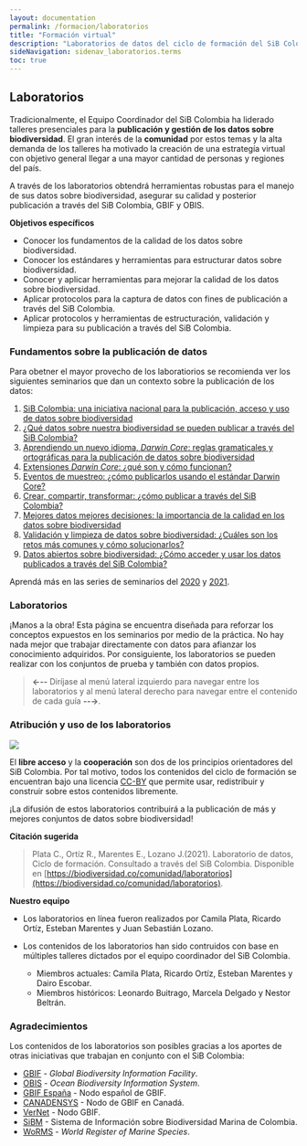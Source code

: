 ```yaml
---
layout: documentation
permalink: /formacion/laboratorios
title: "Formación virtual"
description: "Laboratorios de datos del ciclo de formación del SiB Colombia para la gestión y publicación de datos sobre biodiversidad."
sideNavigation: sidenav_laboratorios.terms
toc: true
---
```


## Laboratorios

Tradicionalmente, el Equipo Coordinador del SiB Colombia ha liderado talleres presenciales para la **publicación y gestión de los datos sobre biodiversidad**. El gran interés de la **comunidad** por estos temas y la alta demanda de los talleres ha motivado la creación de una estrategía virtual con objetivo general llegar a una mayor cantidad de personas y regiones del país.  

A través de los laboratorios obtendrá herramientas robustas para el manejo de sus datos sobre biodiversidad, asegurar su calidad y posterior publicación a través del SiB Colombia, GBIF y OBIS.

**Objetivos específicos**

* Conocer los fundamentos de la calidad de los datos sobre biodiversidad.
* Conocer los estándares y herramientas para estructurar datos sobre biodiversidad.
* Conocer y aplicar herramientas para mejorar la calidad de los datos sobre biodiversidad.
* Aplicar protocolos para la captura de datos con fines de publicación a través del SiB Colombia.
* Aplicar protocolos y herramientas de estructuración, validación y limpieza para su publicación a través del SiB Colombia.

### Fundamentos sobre la publicación de datos

Para obetner el mayor provecho de los laboratiorios se recomienda ver los siguientes seminarios que dan un contexto sobre la publicación de los datos:

1. [SiB Colombia: una iniciativa nacional para la publicación, acceso y uso de datos sobre biodiversidad](https://youtu.be/ImptmviMXgI)
2. [¿Qué datos sobre nuestra biodiversidad se pueden publicar a través del SiB Colombia?](https://youtu.be/_f4gGfIBN3U)
3. [Aprendiendo un nuevo idioma, *Darwin Core*: reglas gramaticales y ortográficas para la publicación de datos sobre biodiversidad](https://youtu.be/nYGu8KY_K6U)
4. [Extensiones *Darwin Core*: ¿qué son y cómo funcionan?](https://youtu.be/Gu7Z8irxW7k)
5. [Eventos de muestreo: ¿cómo publicarlos usando el estándar Darwin Core?](https://youtu.be/gC2WCfeuZxo)
6. [Crear, compartir, transformar: ¿cómo publicar a través del SiB Colombia?](https://youtu.be/Q83XpNQwyEc)
7. [Mejores datos mejores decisiones: la importancia de la calidad en los datos sobre biodiversidad](https://youtu.be/_JBbEjG1wAU)
8. [Validación y limpieza de datos sobre biodiversidad: ¿Cuáles son los retos más comunes y cómo solucionarlos?](https://youtu.be/M8AgoWnLkrg)
9. [Datos abiertos sobre biodiversidad: ¿Cómo acceder y usar los datos publicados a través del SiB Colombia?](https://www.youtube.com/watch?v=4x8ReO55d2s)

Aprendá más en las series de seminarios del [2020](https://www.youtube.com/playlist?list=PL_KzX3Rxxwb0ON-iZSZMI2fOF_xaSir8l) y [2021](https://www.youtube.com/playlist?list=PL_KzX3Rxxwb3MA55uX9105Y89QWAbMiKu).


### Laboratorios

¡Manos a la obra! Esta página se encuentra diseñada para reforzar los conceptos expuestos en los seminarios por medio de la práctica. No hay nada mejor que trabajar directamente con datos para afianzar los conocimiento adquiridos. Por consiguiente, los laboratorios se pueden realizar con los conjuntos de prueba y también con datos propios.

>**←--** Diríjase al menú lateral izquierdo para navegar entre los laboratorios y al menú lateral derecho para navegar entre el contenido de cada guía **--→**.
>

### Atribución y uso de los laboratorios

![](https://licensebuttons.net/l/by/3.0/88x31.png)

El **libre acceso** y la **cooperación** son dos de los principios orientadores del SiB Colombia. Por tal motivo, todos los contenidos del ciclo de formación se encuentran bajo una licencia [CC-BY](https://creativecommons.org/licenses/by/4.0/) que permite usar, redistribuir y construir sobre estos contenidos libremente.

¡La difusión de estos laboratorios contribuirá a la publicación de más y mejores conjuntos de datos sobre biodiversidad!

**Citación sugerida**

> Plata C., Ortíz R., Marentes E., Lozano J.(2021). Laboratorio de datos, Ciclo de formación. Consultado a través del SiB Colombia. Disponible en [https://biodiversidad.co/comunidad/laboratorios](https://biodiversidad.co/comunidad/laboratorios).
>

**Nuestro equipo**
* Los laboratorios en línea fueron realizados por Camila Plata, Ricardo Ortíz, Esteban Marentes y Juan Sebastián Lozano.

* Los contenidos de los laboratorios han sido contruidos con base en múltiples talleres dictados por el equipo coordinador del SiB Colombia. 
  * Miembros actuales: Camila Plata, Ricardo Ortíz, Esteban Marentes y Dairo Escobar.
  * Miembros históricos: Leonardo Buitrago, Marcela Delgado y Nestor Beltrán.


### Agradecimientos

Los contenidos de los laboratorios son posibles gracias a los aportes de otras iniciativas que trabajan en conjunto con el SiB Colombia:

* [GBIF](https://www.gbif.org/es/) - *Global Biodiversity Information Facility*.
* [OBIS](https://obis.org/) - *Ocean Biodiversity Information System*.
* [GBIF España](https://www.gbif.es/) - Nodo español de GBIF.
* [CANADENSYS](https://www.canadensys.net/) - Nodo de GBIF en Canadá.
* [VerNet](http://vertnet.org/) - Nodo GBIF.
* [SiBM](https://siam.invemar.org.co/sibm) - Sistema de Información sobre Biodiversidad Marina de Colombia.
* [WoRMS](http://marinespecies.org/) - *World Register of Marine Species*.
